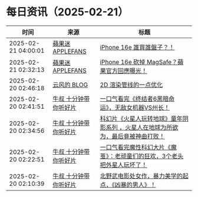 ﻿# 每日资讯（2025-02-21）

|时间|来源|标题|
|---|---|---|
|2025-02-21 04:00:01|[蘋果迷 APPLEFANS](https://applefans.today/feed/)|[iPhone 16e 誰買誰盤子？！](https://applefans.today/2025-02-all-new-iphone-16e-launchnews/)|
|2025-02-21 02:32:13|[蘋果迷 APPLEFANS](https://applefans.today/feed/)|[iPhone 16e 砍掉 MagSafe？蘋果官方回應曝光！](https://applefans.today/2025-02-why-apple-removal-magsafe-on-iphone-16e/)|
|2025-02-20 02:46:18|[云风的 BLOG](http://blog.codingnow.com/atom.xml)|[2D 渲染管线的一点优化](https://blog.codingnow.com/2025/02/2d_pipeline_design.html)|
|2025-02-20 02:41:51|[牛叔 十分钟带你听好片](https://getpodcast.xyz/data/ximalaya/11534451.xml)|[一口气看完《终结者6黑暗命运》，无敌女机器VS州长！](https://www.ximalaya.com/sound/807088004)|
|2025-02-20 02:34:56|[牛叔 十分钟带你听好片](https://getpodcast.xyz/data/ximalaya/11534451.xml)|[科幻片《火星人玩转地球》童年阴影系列 ，火星人在地球为所欲为，最后竟被神曲打败！](https://www.ximalaya.com/sound/807086590)|
|2025-02-20 02:22:51|[牛叔 十分钟带你听好片](https://getpodcast.xyz/data/ximalaya/11534451.xml)|[一口气看完魔性科幻大片《魔茧》：老顽童们的狂欢，3个老头把外星人玩坏了！](https://www.ximalaya.com/sound/807083735)|
|2025-02-20 02:10:39|[牛叔 十分钟带你听好片](https://getpodcast.xyz/data/ximalaya/11534451.xml)|[北野武电影处女作，暴力美学的起点，《凶暴的男人》！](https://www.ximalaya.com/sound/807080867)|
